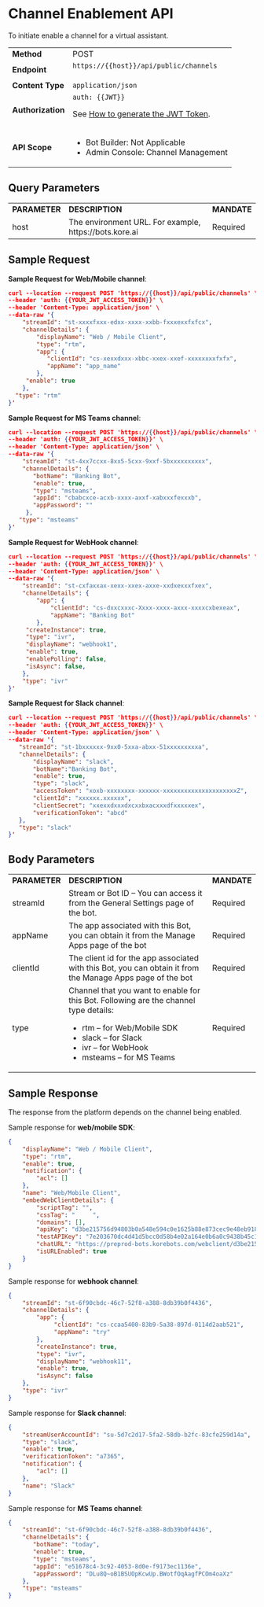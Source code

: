 # Channel Enablement API

To initiate enable a channel for a virtual assistant.

<table>
  <tr>
   <td><strong>Method</strong>
   </td>
   <td>POST
   </td>
  </tr>
  <tr>
   <td><strong>Endpoint</strong>
   </td>
   <td><code>https://{{host}}/api/public/channels</code>
<p>
 
   </td>
  </tr>
  <tr>
   <td><strong>Content Type</strong>
   </td>
   <td><code>application/json</code>
   </td>
  </tr>
  <tr>
   <td><strong>Authorization</strong>
   </td>
   <td><code>auth: {{JWT}}</code>
<p>
See <a href="../api-introduction/#generating-the-jwt-token">How to generate the JWT Token</a>.
   </td>
  </tr>
  <tr>
   <td><strong>API Scope</strong>
   </td>
   <td>
<ul>

<li>Bot Builder: Not Applicable

<li>Admin Console: Channel Management
</li>
</ul>
   </td>
  </tr>
</table>

## Query Parameters

<table>
  <tr>
   <td><strong>PARAMETER</strong>
   </td>
   <td><strong>DESCRIPTION</strong>
   </td>
   <td><strong>MANDATE</strong>
   </td>
  </tr>
  <tr>
   <td>host
   </td>
   <td>The environment URL. For example, https://bots.kore.ai
   </td>
   <td>Required
   </td>
  </tr>
</table>



## Sample Request

**Sample Request for Web/Mobile channel**:


```json
curl --location --request POST 'https://{{host}}/api/public/channels' \
--header 'auth: {{YOUR_JWT_ACCESS_TOKEN}}' \
--header 'Content-Type: application/json' \
--data-raw '{
    "streamId": "st-xxxxfxxx-edxx-xxxx-xxbb-fxxxexxfxfcx",
    "channelDetails": {
        "displayName": "Web / Mobile Client",
        "type": "rtm",
        "app": {
           "clientId": "cs-xexxdxxx-xbbc-xxex-xxef-xxxxxxxxfxfx",
           "appName": "app_name"
        },
     "enable": true
    },
  "type": "rtm"
}'
```


**Sample Request for MS Teams channel**:


```json
curl --location --request POST 'https://{{host}}/api/public/channels' \
--header 'auth: {{YOUR_JWT_ACCESS_TOKEN}}' \
--header 'Content-Type: application/json' \
--data-raw '{
    "streamId": "st-4xx7ccxx-8xx5-5cxx-9xxf-5bxxxxxxxxxx",
    "channelDetails": {
       "botName": "Banking Bot",
       "enable": true,
       "type": "msteams",
       "appId": "cbabcxce-acxb-xxxx-axxf-xabxxxfexxxb",
       "appPassword": ""
     },
   "type": "msteams"
}'
```


**Sample Request for WebHook channel**:


```json
curl --location --request POST 'https://{{host}}/api/public/channels' \
--header 'auth: {{YOUR_JWT_ACCESS_TOKEN}}' \
--header 'Content-Type: application/json' \
--data-raw '{
    "streamId": "st-cxfaxxax-xexx-xxex-axxe-xxdxexxxfxex",
    "channelDetails": {
        "app": {
            "clientId": "cs-dxxcxxxc-Xxxx-xxxx-axxx-xxxxcxbexeax",
            "appName": "Banking Bot"
        },
     "createInstance": true,
     "type": "ivr",
     "displayName": "webhook1",
     "enable": true,
     "enablePolling": false,
     "isAsync": false,
    },
    "type": "ivr"
}'
```


**Sample Request for Slack channel**:


```json
curl --location --request POST 'https://{{host}}/api/public/channels' \
--header 'auth: {{YOUR_JWT_ACCESS_TOKEN}}' \
--header 'Content-Type: application/json' \
--data-raw '{
   "streamId": "st-1bxxxxxx-9xx0-5xxa-abxx-51xxxxxxxxxa",
   "channelDetails": {
       "displayName": "slack",
       "botName":"Banking Bot",
       "enable": true,
       "type": "slack",
       "accessToken": "xoxb-xxxxxxxx-xxxxxx-xxxxxxxxxxxxxxxxxxxxxZ",
       "clientId": "xxxxxx.xxxxxx",
       "clientSecret": "xxexxdxxxdxcxxbxacxxxdfxxxxxex",
       "verificationToken": "abcd"
   },
   "type": "slack"
}'
```

## Body Parameters


<table>
  <tr>
   <td><strong>PARAMETER</strong>
   </td>
   <td><strong>DESCRIPTION</strong>
   </td>
   <td><strong>MANDATE</strong>
   </td>
  </tr>
  <tr>
   <td>streamId
   </td>
   <td>Stream or Bot ID – You can access it from the General Settings page of the bot.
   </td>
   <td>Required
   </td>
  </tr>
  <tr>
   <td>appName
   </td>
   <td>The app associated with this Bot, you can obtain it from the Manage Apps page of the bot
   </td>
   <td>Required
   </td>
  </tr>
  <tr>
   <td>clientId
   </td>
   <td>The client id for the app associated with this Bot, you can obtain it from the Manage Apps page of the bot
   </td>
   <td>Required
   </td>
  </tr>
  <tr>
   <td>type
   </td>
   <td>Channel that you want to enable for this Bot. Following are the channel type details:
<ul>

<li>rtm – for Web/Mobile SDK

<li>slack – for Slack

<li>ivr – for WebHook

<li>msteams – for MS Teams
</li>
</ul>
   </td>
   <td>Required
   </td>
  </tr>
</table>

## Sample Response

The response from the platform depends on the channel being enabled.

Sample response for **web/mobile SDK**:


```json
{
    "displayName": "Web / Mobile Client",
    "type": "rtm",
    "enable": true,
    "notification": {
        "acl": []
    },
    "name": "Web/Mobile Client",
    "embedWebClientDetails": {
        "scriptTag": "",
        "cssTag": " 	",
        "domains": [],
        "apiKey": "d3be215756d94803b0a548e594c0e1625b88e873cec9e48eb918add573d738f26stda",
        "testAPIKey": "7e203670dc4d41d5bcc0d58b4e02a164e0b6a0c9438b45c1971c6e703582c88estda",
        "chatURL": "https://preprod-bots.korebots.com/webclient/d3be215756d94803b0548e594c0e162a5b88e873cec9e48eb918add573d738f26stda",
        "isURLEnabled": true
    }
}
```

Sample response for **webhook channel**:


```json
{
    "streamId": "st-6f90cbdc-46c7-52f8-a388-8db39b0f4436",
    "channelDetails": {
        "app": {
             "clientId": "cs-ccaa5400-83b9-5a38-897d-0114d2aab521",
             "appName": "try"
        },
        "createInstance": true,
        "type": "ivr",
        "displayName": "webhook11",
        "enable": true,
        "isAsync": false
    },
    "type": "ivr"
}
```

Sample response for **Slack channel**:

```json
{
    "streamUserAccountId": "su-5d7c2d17-5fa2-58db-b2fc-83cfe259d14a",
    "type": "slack",
    "enable": true,
    "verificationToken": "a7365",
    "notification": {
        "acl": []
    },
    "name": "Slack"
}
```

Sample response for **MS Teams channel**:

```json
{
    "streamId": "st-6f90cbdc-46c7-52f8-a388-8db39b0f4436",
    "channelDetails": {
       "botName": "today",
       "enable": true,
       "type": "msteams",
       "appId": "e51678c4-3c92-4053-8d0e-f9173ec1136e",
       "appPassword": "DLu8Q~oB1BSUOpKcwUp.BWotfOqAagfPCOm4oaXz"
    },
    "type": "msteams"
}
```
